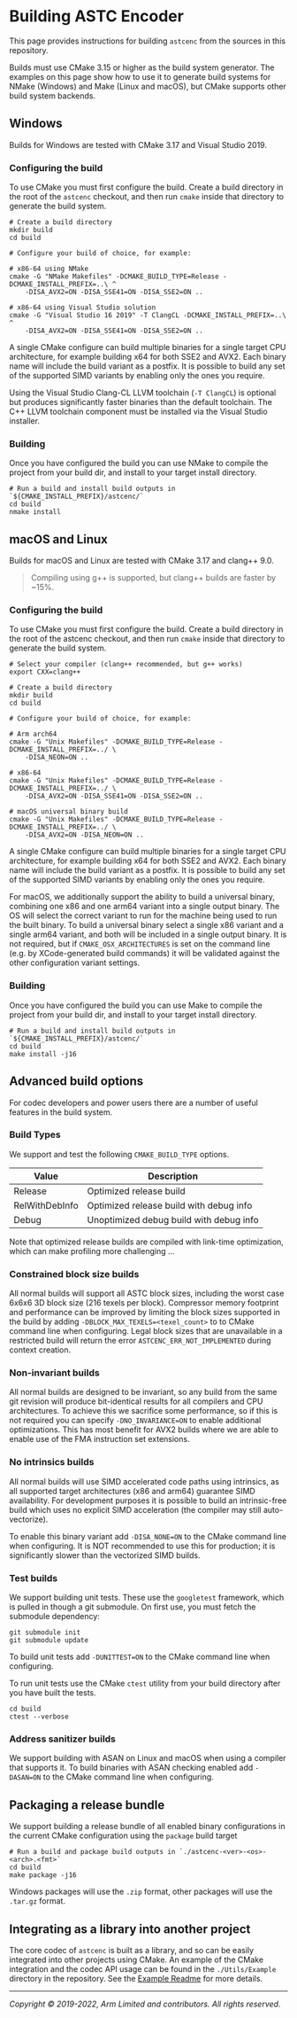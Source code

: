 # Building ASTC Encoder

This page provides instructions for building `astcenc` from the sources in
this repository.

Builds must use CMake 3.15 or higher as the build system generator. The
examples on this page show how to use it to generate build systems for NMake
(Windows) and Make (Linux and macOS), but CMake supports other build system
backends.

## Windows

Builds for Windows are tested with CMake 3.17 and Visual Studio 2019.

### Configuring the build

To use CMake you must first configure the build. Create a build directory in
the root of the `astcenc` checkout, and then run `cmake` inside that directory
to generate the build system.

```shell
# Create a build directory
mkdir build
cd build

# Configure your build of choice, for example:

# x86-64 using NMake
cmake -G "NMake Makefiles" -DCMAKE_BUILD_TYPE=Release -DCMAKE_INSTALL_PREFIX=..\ ^
    -DISA_AVX2=ON -DISA_SSE41=ON -DISA_SSE2=ON ..

# x86-64 using Visual Studio solution
cmake -G "Visual Studio 16 2019" -T ClangCL -DCMAKE_INSTALL_PREFIX=..\ ^
    -DISA_AVX2=ON -DISA_SSE41=ON -DISA_SSE2=ON ..
```

A single CMake configure can build multiple binaries for a single target CPU
architecture, for example building x64 for both SSE2 and AVX2. Each binary name
will include the build variant as a postfix. It is possible to build any set of
the supported SIMD variants by enabling only the ones you require.

Using the Visual Studio Clang-CL LLVM toolchain (`-T ClangCL`) is optional but
produces significantly faster binaries than the default toolchain. The C++ LLVM
toolchain component must be installed via the Visual Studio installer.

### Building

Once you have configured the build you can use NMake to compile the project
from your build dir, and install to your target install directory.

```shell
# Run a build and install build outputs in `${CMAKE_INSTALL_PREFIX}/astcenc/`
cd build
nmake install
```

## macOS and Linux

Builds for macOS and Linux are tested with CMake 3.17 and clang++ 9.0.

> Compiling using g++ is supported, but clang++ builds are faster by ~15%.

### Configuring the build

To use CMake you must first configure the build. Create a build directory
in the root of the astcenc checkout, and then run `cmake` inside that directory
to generate the build system.

```shell
# Select your compiler (clang++ recommended, but g++ works)
export CXX=clang++

# Create a build directory
mkdir build
cd build

# Configure your build of choice, for example:

# Arm arch64
cmake -G "Unix Makefiles" -DCMAKE_BUILD_TYPE=Release -DCMAKE_INSTALL_PREFIX=../ \
    -DISA_NEON=ON ..

# x86-64
cmake -G "Unix Makefiles" -DCMAKE_BUILD_TYPE=Release -DCMAKE_INSTALL_PREFIX=../ \
    -DISA_AVX2=ON -DISA_SSE41=ON -DISA_SSE2=ON ..

# macOS universal binary build
cmake -G "Unix Makefiles" -DCMAKE_BUILD_TYPE=Release -DCMAKE_INSTALL_PREFIX=../ \
    -DISA_AVX2=ON -DISA_NEON=ON ..
```

A single CMake configure can build multiple binaries for a single target CPU
architecture, for example building x64 for both SSE2 and AVX2. Each binary name
will include the build variant as a postfix. It is possible to build any set of
the supported SIMD variants by enabling only the ones you require.

For macOS, we additionally support the ability to build a universal binary,
combining one x86 and one arm64 variant into a single output binary. The OS
will select the correct variant to run for the machine being used to run the
built binary. To build a universal binary select a single x86 variant and a
single arm64 variant, and both will be included in a single output binary. It
is not required, but if `CMAKE_OSX_ARCHITECTURES` is set on the command line
(e.g. by XCode-generated build commands) it will be validated against the other
configuration variant settings.

### Building

Once you have configured the build you can use Make to compile the project from
your build dir, and install to your target install directory.

```shell
# Run a build and install build outputs in `${CMAKE_INSTALL_PREFIX}/astcenc/`
cd build
make install -j16
```

## Advanced build options

For codec developers and power users there are a number of useful features in
the build system.

### Build Types

We support and test the following `CMAKE_BUILD_TYPE` options.

| Value            | Description                                              |
| ---------------- | -------------------------------------------------------- |
| Release          | Optimized release build                                  |
| RelWithDebInfo   | Optimized release build with debug info                  |
| Debug            | Unoptimized debug build with debug info                  |

Note that optimized release builds are compiled with link-time optimization,
which can make profiling more challenging ...

### Constrained block size builds

All normal builds will support all ASTC block sizes, including the worst case
6x6x6 3D block size (216 texels per block). Compressor memory footprint and
performance can be improved by limiting the block sizes supported in the build
by adding `-DBLOCK_MAX_TEXELS=<texel_count>` to to CMake command line when
configuring. Legal block sizes that are unavailable in a restricted build will
return the error `ASTCENC_ERR_NOT_IMPLEMENTED` during context creation.

### Non-invariant builds

All normal builds are designed to be invariant, so any build from the same git
revision will produce bit-identical results for all compilers and CPU
architectures. To achieve this we sacrifice some performance, so if this is
not required you can specify `-DNO_INVARIANCE=ON` to enable additional
optimizations. This has most benefit for AVX2 builds where we are able to
enable use of the FMA instruction set extensions.

### No intrinsics builds

All normal builds will use SIMD accelerated code paths using intrinsics, as all
supported target architectures (x86 and arm64) guarantee SIMD availability. For
development purposes it is possible to build an intrinsic-free build which uses
no explicit SIMD acceleration (the compiler may still auto-vectorize).

To enable this binary variant add `-DISA_NONE=ON` to the CMake command line
when configuring. It is NOT recommended to use this for production; it is
significantly slower than the vectorized SIMD builds.

### Test builds

We support building unit tests. These use the `googletest` framework, which is
pulled in though a git submodule. On first use, you must fetch the submodule
dependency:

```shell
git submodule init
git submodule update
```

To build unit tests add `-DUNITTEST=ON` to the CMake command line when
configuring.

To run unit tests use the CMake `ctest` utility from your build directory after
you have built the tests.

```shell
cd build
ctest --verbose
```

### Address sanitizer builds

We support building with ASAN on Linux and macOS when using a compiler that
supports it. To build binaries with ASAN checking enabled add `-DASAN=ON` to
the CMake command line when configuring.

## Packaging a release bundle

We support building a release bundle of all enabled binary configurations in
the current CMake configuration using the `package` build target

```shell
# Run a build and package build outputs in `./astcenc-<ver>-<os>-<arch>.<fmt>`
cd build
make package -j16
```

Windows packages will use the `.zip` format, other packages will use the
`.tar.gz` format.

## Integrating as a library into another project

The core codec of `astcenc` is built as a library, and so can be easily
integrated into other projects using CMake. An example of the CMake integration
and the codec API usage can be found in the `./Utils/Example` directory in the
repository. See the [Example Readme](../Utils/Example/README.md) for more
details.

- - -

_Copyright © 2019-2022, Arm Limited and contributors. All rights reserved._
